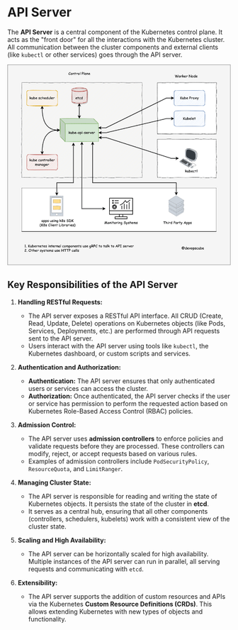 # API Server

The **API Server** is a central component of the Kubernetes control plane. It acts as the "front door" for all the interactions with the Kubernetes cluster. All communication between the cluster components and external clients (like `kubectl` or other services) goes through the API server.

![alt text](images/kube-api-server.drawio-1.png)

## Key Responsibilities of the API Server

1. **Handling RESTful Requests:**

   - The API server exposes a RESTful API interface. All CRUD (Create, Read, Update, Delete) operations on Kubernetes objects (like Pods, Services, Deployments, etc.) are performed through API requests sent to the API server.
   - Users interact with the API server using tools like `kubectl`, the Kubernetes dashboard, or custom scripts and services.

2. **Authentication and Authorization:**

   - **Authentication:** The API server ensures that only authenticated users or services can access the cluster.
   - **Authorization:** Once authenticated, the API server checks if the user or service has permission to perform the requested action based on Kubernetes Role-Based Access Control (RBAC) policies.

3. **Admission Control:**

   - The API server uses **admission controllers** to enforce policies and validate requests before they are processed. These controllers can modify, reject, or accept requests based on various rules.
   - Examples of admission controllers include `PodSecurityPolicy`, `ResourceQuota`, and `LimitRanger`.

4. **Managing Cluster State:**

   - The API server is responsible for reading and writing the state of Kubernetes objects. It persists the state of the cluster in **etcd**.
   - It serves as a central hub, ensuring that all other components (controllers, schedulers, kubelets) work with a consistent view of the cluster state.

5. **Scaling and High Availability:**

   - The API server can be horizontally scaled for high availability. Multiple instances of the API server can run in parallel, all serving requests and communicating with `etcd`.

6. **Extensibility:**
   - The API server supports the addition of custom resources and APIs via the Kubernetes **Custom Resource Definitions (CRDs)**. This allows extending Kubernetes with new types of objects and functionality.
